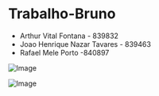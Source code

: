 # Trabalho-Bruno

- Arthur Vital Fontana - 839832
- Joao Henrique Nazar Tavares - 839463
- Rafael Mele Porto -840897

![Image](https://github.com/user-attachments/assets/e6a75217-37d3-4f77-8f03-ae14c29a625f)

![Image](https://github.com/user-attachments/assets/f04aba6f-c5fc-4dbe-99e5-519e493f79de)
